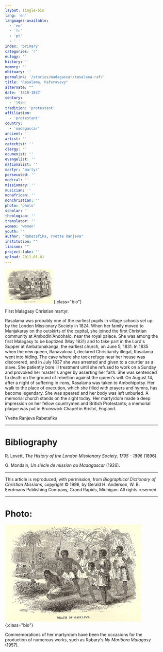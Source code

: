 ```yaml
---
layout: single-bio
lang: 'en'
languages-available:
  - 'en'
  - 'fr'
  - 'pt'
  - ' '
index: 'primary'
categories: 'r'
eulogy: ''
history: ''
memory: ''
obituary: ''
permalink: '/stories/madagascar/rasalama-raf/'
title: "Rasalama, Rafaravavy"
alternate: ""
date: '1810-1837'
century:
  - '19th'
tradition: 'protestant'
affiliation:
  - 'protestant'
country:
  - 'madagascar'
ancient: ''
artist: ''
catechist: ''
clergy: ''
ecumenist: ''
evangelist: ''
nationalist: ''
martyr: 'martyr'
persecuted: ''
medical: ''
missionary: ''
musician: ''
nonafrican: ''
nonchristian: ''
photo: 'photo'
scholar: ''
theologian: ''
translator: ''
women: 'women'
youth: ''
author: "Rabetafika, Yvette Ranjeva"
institution: ""
liaison: ""
project-luke: ''
upload: 2011-01-01
---
```


![death of Rasalama](/images/bio-pics/madagascar/rasalama-raf/mortdeRasalama-small.jpg){:class="bio"}

First  Malagasy Christian martyr.

Rasalama was probably one of the earliest pupils in village schools set up by the London Missionary Society in 1824. When her family moved to Manjakaray on the outskirts of the capital, she joined the first Christian community at Ambodin'Andohalo, near the royal palace. She was among the first Malagasy to be baptized  (May 1831) and to take part in the Lord's Supper at Ambatonakanga, the earliest church, on June 5, 1831. In 1835 when the new queen, Ranavalona I, declared Christianity illegal, Rasalama went into hiding. The cave where she took refuge near her house was discovered, and in July 1837 she was arrested and given to a courtier as a slave. She patiently bore ill treatment until she refused to work on a Sunday and provoked her master's anger by asserting her faith. She was sentenced to death on the ground of rebellion against the queen's will. On August 14, after a night of suffering in irons, Rasalama was taken to Ambohipotsy. Her walk to the place of execution, which she filled with prayers and hymns, has become legendary. She was speared and her body was left unburied. A memorial church stands on the sight today. Her martyrdom made a deep impression on her fellow countrymen and British Protestants; a memorial plaque was put in Brunswick Chapel in Bristol, England.

Yvette Ranjeva Rabetafika

---

# Bibliography

R. Lovett, *The History of the London Missionary Society, 1795 - 1896* (1896).

G. Mondain, *Un siècle de mission au Madagascar* (1926).

---

This article is reproduced, with permission, from *Biographical Dictionary of Christian Missions*,   copyright &copy; 1998, by Gerald H. Anderson, W. B. Eerdmans Publishing Company, Grand Rapids, Michigan.  All rights reserved.

---

# Photo:

![death of Rasalama](/images/bio-pics/madagascar/rasalama-raf/mortdeRasalama.jpg){:class="bio"}

Commemorations of her martyrdom have been the occasions for the production of numerous works, such as Rabary's *Ny Maritiora Malagasy* (1957).
